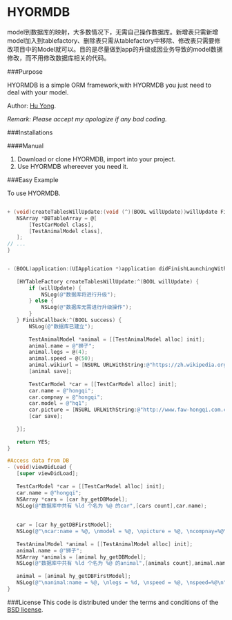 # HYORMDB
  model到数据库的映射，大多数情况下，无需自己操作数据库。新增表只需新增model加入到tablefactory、删除表只需从tablefactory中移除、修改表只需要修改项目中的Model就可以。目的是尽量做到app的升级或因业务导致的model数据修改，而不用修改数据库相关的代码。

###Purpose

HYORMDB is a simple ORM framework,with HYORMDB you just need to deal with your model.

Author: [Hu Yong](https://github.com/627171314/).

_Remark: Please accept my apologize if any bad coding._

###Installations

####Manual

1. Download or clone HYORMDB, import into your project.
2. Use HYORMDB whereever you need it.

###Easy Example

To use HYORMDB.

 ```objective-c

+ (void)createTablesWillUpdate:(void (^)(BOOL willUpdate))willUpdate FinishCallback:(void (^)(BOOL success))block {
    NSArray *DBTableArray = @[
        [TestCarModel class],
        [TestAnimalModel class],
    ];
// ...
}

 
- (BOOL)application:(UIApplication *)application didFinishLaunchingWithOptions:(NSDictionary *)launchOptions {
    
    [HYTableFactory createTablesWillUpdate:^(BOOL willUpdate) {
        if (willUpdate) {
            NSLog(@"数据库将进行升级");
        } else {
            NSLog(@"数据库无需进行升级操作");
        }
    } FinishCallback:^(BOOL success) {
        NSLog(@"数据库已建立");
        
        TestAnimalModel *animal = [[TestAnimalModel alloc] init];
        animal.name = @"狮子";
        animal.legs = @(4);
        animal.speed = @(50);
        animal.wikiurl = [NSURL URLWithString:@"https://zh.wikipedia.org/wiki/%E7%8B%AE"];
        [animal save];
        
        TestCarModel *car = [[TestCarModel alloc] init];
        car.name = @"hongqi";
        car.compnay = @"hongqi";
        car.model = @"hq1";
        car.picture = [NSURL URLWithString:@"http://www.faw-hongqi.com.cn/"];
        [car save];
        
    }];
    
    return YES;
}

#Access data from DB
- (void)viewDidLoad {
    [super viewDidLoad];
    
    TestCarModel *car = [[TestCarModel alloc] init];
    car.name = @"hongqi";
    NSArray *cars = [car hy_getDBModel];
    NSLog(@"数据库中共有 %ld 个名为 %@ 的car",[cars count],car.name);
    
    
    car = [car hy_getDBFirstModel];
    NSLog(@"\ncar:name = %@, \nmodel = %@, \npicture = %@, \ncompnay=%@\n",car.name,car.model,car.picture,car.compnay);
    
    TestAnimalModel *animal = [[TestAnimalModel alloc] init];
    animal.name = @"狮子";
    NSArray *animals = [animal hy_getDBModel];
    NSLog(@"数据库中共有 %ld 个名为 %@ 的animal",[animals count],animal.name);
    
    animal = [animal hy_getDBFirstModel];
    NSLog(@"\nanimal:name = %@, \nlegs = %d, \nspeed = %@, \nspeed=%@\n",animal.name,[animal.legs intValue],animal.speed,animal.wikiurl);
}

 ```

###License
This code is distributed under the terms and conditions of the [BSD license](LICENSE). 
